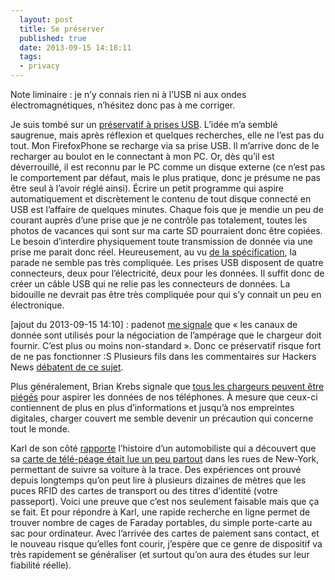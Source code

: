 ```yaml
---
  layout: post
  title: Se préserver
  published: true
  date: 2013-09-15 14:18:11
  tags:
  - privacy
---
```


Note liminaire : je n’y connais rien ni à l’USB ni aux ondes électromagnétiques, n’hésitez donc pas à me corriger.

Je suis tombé sur un [préservatif à prises USB](http://int3.cc/collections/frontpage/products/usbcondoms). L’idée m’a semblé saugrenue, mais après réflexion et quelques recherches, elle ne l’est pas du tout. Mon FirefoxPhone se recharge via sa prise USB. Il m’arrive donc de le recharger au boulot en le connectant à mon PC. Or, dès qu’il est déverrouillé, il est reconnu par le PC comme un disque externe (ce n’est pas le comportement par défaut, mais le plus pratique, donc je présume ne pas être seul à l’avoir réglé ainsi). Écrire un petit programme qui aspire automatiquement et discrètement le contenu de tout disque connecté en USB est l’affaire de quelques minutes. Chaque fois que je mendie un peu de courant auprès d’une prise que je ne contrôle pas totalement, toutes les photos de vacances qui sont sur ma carte SD pourraient donc être copiées. Le besoin d’interdire physiquement toute transmission de donnée via une prise me parait donc réel. Heureusement, au vu [de la spécification](http://fr.wikipedia.org/wiki/USB#Connectique_et_caract.C3.A9ristiques_.C3.A9lectriques), la parade ne semble pas très compliquée. Les prises USB disposent de quatre connecteurs, deux pour l’électricité, deux pour les données. Il suffit donc de créer un câble USB qui ne relie pas les connecteurs de données. La bidouille ne devrait pas être très compliquée pour qui s’y connait un peu en électronique.

\[ajout du 2013-09-15 14:10\] : padenot [me signale](https://twitter.com/padenot/status/379158579611066368) que « les canaux de donnée sont utilisés pour la négociation de l’ampérage que le chargeur doit fournir. C’est plus ou moins non-standard ». Donc ce préservatif risque fort de ne pas fonctionner :S Plusieurs fils dans les commentaires sur Hackers News [débatent de ce sujet](https://news.ycombinator.com/item?id=6379272).

Plus généralement, Brian Krebs signale que [tous les chargeurs peuvent être piégés](http://krebsonsecurity.com/2011/08/beware-of-juice-jacking/) pour aspirer les données de nos téléphones. À mesure que ceux-ci contiennent de plus en plus d’informations et jusqu’à nos empreintes digitales, charger couvert me semble devenir un précaution qui concerne tout le monde.

Karl de son côté [rapporte](https://twitter.com/karlpro/status/378933153261699072) l’histoire d’un automobiliste qui a découvert que sa [carte de télé-péage était lue un peu partout](http://www.forbes.com/sites/kashmirhill/2013/09/12/e-zpasses-get-read-all-over-new-york-not-just-at-toll-booths/) dans les rues de New-York, permettant de suivre sa voiture à la trace. Des expériences ont prouvé depuis longtemps qu’on peut lire à plusieurs dizaines de mètres que les puces RFID des cartes de transport ou des titres d’identité (votre passeport). Voici une preuve que c’est nos seulement faisable mais que ça se fait. Et pour répondre à Karl, une rapide recherche en ligne permet de trouver nombre de cages de Faraday portables, du simple porte-carte au sac pour ordinateur. Avec l’arrivée des cartes de paiement sans contact, et le nouveau risque qu’elles font courir, j’espère que ce genre de dispositif va très rapidement se généraliser (et surtout qu’on aura des études sur leur fiabilité réelle).

